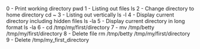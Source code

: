 0 - Print working directory pwd
1 - Listing out files ls
2 - Change directory to home directory cd ~
3 - Listing out vertically ls -l
4 - Display current directory including hidden files ls -la
5 - Display current directory in long format ls -la
6 - cd /tmp/my/first/directory
7 - mv /tmp/betty /tmp/my/first/directory
8 - Delete file rm /tmp/betty /tmp/my/first/directory
9 - Delete /tmp/my_first_directory
